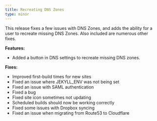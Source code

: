 ```yaml
---
title: Recreating DNS Zones
type: minor
---
```


This release fixes a few issues with DNS Zones, and adds the ability for a user to recreate missing DNS Zones. Also included are numerous other fixes.

**Features:**

* Added a button in DNS settings to recreate missing DNS zones.

**Fixes:**

* Improved first-build times for new sites
* Fixed an issue where JEKYLL\_ENV was not being set
* Fixed an issue with SAML authentication
* Fixed a bug
* Fixed site icon sometimes not updating
* Scheduled builds should now be working correctly
* Fixed some issues with Dropbox syncing
* Fixed an issue when migrating from Route53 to Cloudflare